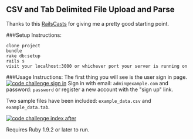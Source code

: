 ## CSV and Tab Delimited File Upload and Parse

Thanks to this <a href="http://railscasts.com/episodes/396-importing-csv-and-excel">RailsCasts</a> for giving me a pretty good starting point.


###Setup Instructions:
```
clone project
bundle
rake db:setup
rails s
visit your localhost:3000 or whichever port your server is running on
```

###Usage Instructions:
The first thing you will see is the user sign in page.
<a href='http://postimg.org/image/s9ppkfuln/' target='_blank'><img src='http://s25.postimg.org/s9ppkfuln/code_challenge_sign_in.jpg' border='0' alt="code challenge sign in" /></a>
Sign in with email: `admin@example.com` and password: `password` or register a new account with the "sign up" link.

Two sample files have been included: `example_data.csv` and `example_data.tab`.

<a href='http://postimg.org/image/8dtq4wdkb/' target='_blank'><img src='http://s25.postimg.org/8dtq4wdkb/code_challenge_index_after.jpg' border='0' alt="code challenge index after" /></a>

Requires Ruby 1.9.2 or later to run.
